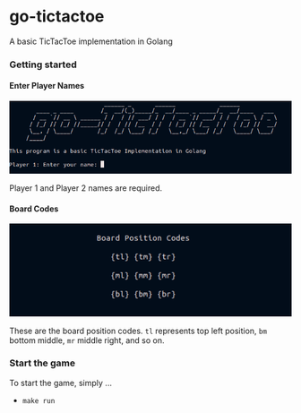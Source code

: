 # go-tictactoe

A basic TicTacToe implementation in Golang

### Getting started

#### Enter Player Names

![](assets/start.png)

Player 1 and Player 2 names are required.

#### Board Codes

![](assets/boardCodes.png)

These are the board position codes. `tl` represents top left position, `bm` bottom middle, `mr` middle right, and so on. 

### Start the game

To start the game, simply ...

-   `make run`
